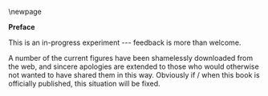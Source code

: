 \newpage

**Preface**

This is an in-progress experiment --- feedback is more than welcome.  

A number of the current figures have been shamelessly downloaded from the web, and sincere apologies are extended to those who would otherwise not wanted to have shared them in this way.  Obviously if / when this book is officially published, this situation will be fixed.

